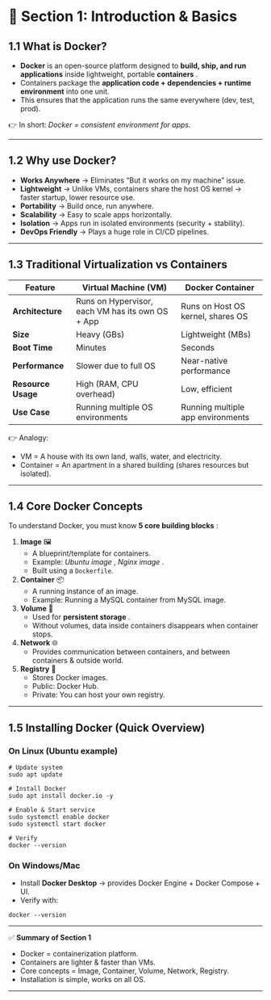 
# 📘 Section 1: Introduction & Basics

## 1.1 What is Docker?

* **Docker** is an open-source platform designed to **build, ship, and run applications** inside lightweight, portable  **containers** .
* Containers package the **application code + dependencies + runtime environment** into one unit.
* This ensures that the application runs the same everywhere (dev, test, prod).

👉 In short: *Docker = consistent environment for apps.*

---

## 1.2 Why use Docker?

* **Works Anywhere** → Eliminates “But it works on my machine” issue.
* **Lightweight** → Unlike VMs, containers share the host OS kernel → faster startup, lower resource use.
* **Portability** → Build once, run anywhere.
* **Scalability** → Easy to scale apps horizontally.
* **Isolation** → Apps run in isolated environments (security + stability).
* **DevOps Friendly** → Plays a huge role in CI/CD pipelines.

---

## 1.3 Traditional Virtualization vs Containers

| Feature                  | Virtual Machine (VM)                             | Docker Container                  |
| ------------------------ | ------------------------------------------------ | --------------------------------- |
| **Architecture**   | Runs on Hypervisor, each VM has its own OS + App | Runs on Host OS kernel, shares OS |
| **Size**           | Heavy (GBs)                                      | Lightweight (MBs)                 |
| **Boot Time**      | Minutes                                          | Seconds                           |
| **Performance**    | Slower due to full OS                            | Near-native performance           |
| **Resource Usage** | High (RAM, CPU overhead)                         | Low, efficient                    |
| **Use Case**       | Running multiple OS environments                 | Running multiple app environments |

👉 Analogy:

* VM = A house with its own land, walls, water, and electricity.
* Container = An apartment in a shared building (shares resources but isolated).

---

## 1.4 Core Docker Concepts

To understand Docker, you must know  **5 core building blocks** :

1. **Image** 🖼️
   * A blueprint/template for containers.
   * Example:  *Ubuntu image* ,  *Nginx image* .
   * Built using a `Dockerfile`.
2. **Container** 📦
   * A running instance of an image.
   * Example: Running a MySQL container from MySQL image.
3. **Volume** 💾
   * Used for  **persistent storage** .
   * Without volumes, data inside containers disappears when container stops.
4. **Network** 🌐
   * Provides communication between containers, and between containers & outside world.
5. **Registry** 📂
   * Stores Docker images.
   * Public: Docker Hub.
   * Private: You can host your own registry.

---

## 1.5 Installing Docker (Quick Overview)

### On Linux (Ubuntu example)

<pre class="overflow-visible!" data-start="2674" data-end="2875"><div class="contain-inline-size rounded-2xl relative bg-token-sidebar-surface-primary"><div class="sticky top-9"><div class="absolute end-0 bottom-0 flex h-9 items-center pe-2"><div class="bg-token-bg-elevated-secondary text-token-text-secondary flex items-center gap-4 rounded-sm px-2 font-sans text-xs"></div></div></div><div class="overflow-y-auto p-4" dir="ltr"><code class="whitespace-pre! language-bash"><span><span># Update system</span><span>
sudo apt update

</span><span># Install Docker</span><span>
sudo apt install docker.io -y

</span><span># Enable & Start service</span><span>
sudo systemctl </span><span>enable</span><span> docker
sudo systemctl start docker

</span><span># Verify</span><span>
docker --version
</span></span></code></div></div></pre>

### On Windows/Mac

* Install **Docker Desktop** → provides Docker Engine + Docker Compose + UI.
* Verify with:

<pre class="overflow-visible!" data-start="2990" data-end="3024"><div class="contain-inline-size rounded-2xl relative bg-token-sidebar-surface-primary"><div class="sticky top-9"><div class="absolute end-0 bottom-0 flex h-9 items-center pe-2"><div class="bg-token-bg-elevated-secondary text-token-text-secondary flex items-center gap-4 rounded-sm px-2 font-sans text-xs"></div></div></div><div class="overflow-y-auto p-4" dir="ltr"><code class="whitespace-pre! language-powershell"><span>docker --version
</span></code></div></div></pre>

---

✅ **Summary of Section 1**

* Docker = containerization platform.
* Containers are lighter & faster than VMs.
* Core concepts = Image, Container, Volume, Network, Registry.
* Installation is simple, works on all OS.

---
